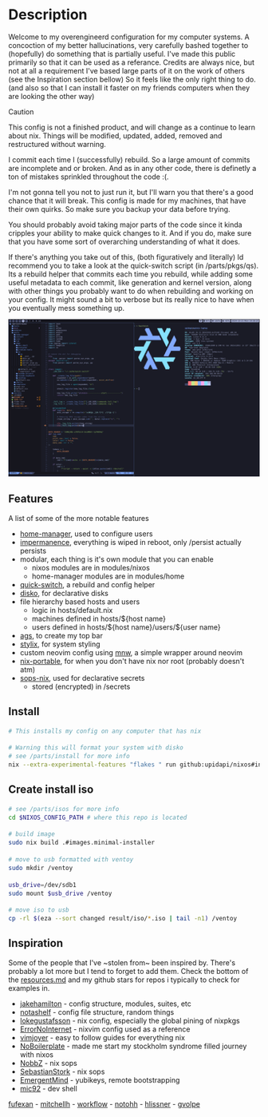# Description

Welcome to my overengineerd configuration for my computer systems. A concoction
of my better hallucinations, very carefully bashed together to (hopefully) do
something that is partially useful. I've made this public primarily so that it
can be used as a referance. Credits are always nice, but not at all a requirement
I've based large parts of it on the work of others (see the Inspiration section
bellow) So it feels like the only right thing to do. (and also so that I can
install it faster on my friends computers when they are looking the other way)

<!----------------------this comment is 80 characters wide--------------------->

> [!CAUTION]
> This config is not a finished product, and will change as a continue to learn
> about nix. Things will be modified, updated, added, removed and restructured
> without warning.
>
> I commit each time I (successfully) rebuild. So a large amount of commits are
> incomplete and or broken. And as in any other code, there is definetly a ton
> of mistakes sprinkled throughout the code :(.
>
> I'm not gonna tell you not to just run it, but I'll warn you that there's a
> good chance that it will break. This config is made for my machines, that have
> their own quirks. So make sure you backup your data before trying.
>
> You should probably avoid taking major parts of the code since it kinda
> cripples your ability to make quick changes to it. And if you do, make
> sure that you have some sort of overarching understanding of what it does.

<!----------------------this comment is 80 characters wide--------------------->

If there's anything you take out of this, (both figuratively and literally)
Id recommend you to take a look at the quick-switch script (in /parts/pkgs/qs).
Its a rebuild helper that commits each time you rebuild, while adding some
useful metadata to each commit, like generation and kernel version, along with
other things you probably want to do when rebuilding and working on your config.
It might sound a bit to verbose but its really nice to have when you eventually
mess something up.

![desktop](https://github.com/upidapi/NixOs/blob/main/misc/images/desktop-minimal.png?raw=true)

## Features

A list of some of the more notable features

- [home-manager](https://github.com/nix-community/home-manager),
  used to configure users
- [impermanence](https://github.com/nix-community/impermanence),
  everything is wiped in reboot, only /persist actually persists
- modular, each thing is it's own module that you can enable
  - nixos modules are in modules/nixos
  - home-manager modules are in modules/home
- [quick-switch](https://github.com/upidapi/NixOs/tree/main/parts/pkgs/qs),
  a rebuild and config helper
- [disko](https://github.com/nix-community/disko), for declarative disks
- file hierarchy based hosts and users
  - logic in hosts/default.nix
  - machines defined in hosts/${host name}
  - users defined in hosts/\${host name}/users/\${user name}
- [ags](https://github.com/Aylur/ags), to create my top bar
- [stylix](https://github.com/danth/stylix), for system styling
- custom neovim config using [mnw](https://github.com/Gerg-L/mnw),
  a simple wrapper around neovim
- [nix-portable](https://github.com/DavHau/nix-portable),
  for when you don't have nix nor root (probably doesn't atm)
- [sops-nix](https://github.com/Mic92/sops-nix), used for declarative secrets
  - stored (encrypted) in /secrets

## Install

```bash
# This installs my config on any computer that has nix

# Warning this will format your system with disko
# see /parts/install for more info
nix --extra-experimental-features "flakes " run github:upidapi/nixos#install
```

## Create install iso

```bash
# see /parts/isos for more info
cd $NIXOS_CONFIG_PATH # where this repo is located

# build image
sudo nix build .#images.minimal-installer

# move to usb formatted with ventoy
sudo mkdir /ventoy

usb_drive=/dev/sdb1
sudo mount $usb_drive /ventoy

# move iso to usb
cp -rl $(eza --sort changed result/iso/*.iso | tail -n1) /ventoy
```

## Inspiration

Some of the people that I've ~stolen from~ been inspired by. There's probably
a lot more but I tend to forget to add them. Check the bottom of the
[resources.md](/misc/resources.md) and my github stars for repos i typically to
check for examples in.

- [jakehamilton](https://github.com/jakehamilton/config) -
  config structure, modules, suites, etc
- [notashelf](https://github.com/notashelf/nyx) -
  config file structure, random things
- [lokegustafsson](https://github.com/lokegustafsson/nixos-getting-started) -
  nix config, especially the global pining of nixpkgs
- [ErrorNoInternet](https://github.com/ErrorNoInternet/configuration.nix) -
  nixvim config used as a reference
- [vimjoyer](https://www.youtube.com/@vimjoyer) -
  easy to follow guides for everything nix
- [NoBoilerplate](https://www.youtube.com/@NoBoilerplate) -
  made me start my stockholm syndrome filled journey with nixos
- [NobbZ](https://github.com/NobbZ/nixos-config/) - nix sops
- [SebastianStork](https://github.com/SebastianStork/nixos-config) - nix sops
- [EmergentMind](https://github.com/EmergentMind/nix-config) -
  yubikeys, remote bootstrapping
- [mic92](https://github.com/mic92/dotfiles) - dev shell

[fufexan](https://github.com/fufexan/dotfiles) -
[mitchellh](https://github.com/mitchellh/nixos-config) -
[workflow](https://github.com/workflow/dotfiles) -
[notohh](https://github.com/notohh/snowflake) -
[hlissner](https://github.com/hlissner/dotfiles) -
[gvolpe](https://github.com/gvolpe/nix-config)
